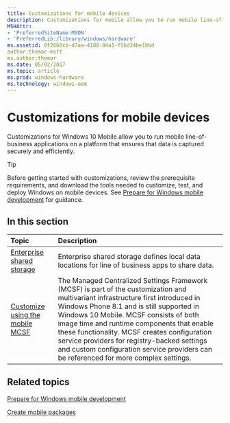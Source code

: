 ```yaml
---
title: Customizations for mobile devices
description: Customizations for mobile allow you to run mobile line-of-business applications on a platform that ensures that data is captured securely and efficiently.
MSHAttr:
- 'PreferredSiteName:MSDN'
- 'PreferredLib:/library/windows/hardware'
ms.assetid: 0f2668cb-d7aa-4188-84a1-f5bd34be1bbd
author:themar-msft
ms.author:themar
ms.date: 05/02/2017
ms.topic: article
ms.prod: windows-hardware
ms.technology: windows-oem
---
```

# Customizations for mobile devices

Customizations for Windows 10 Mobile allow you to run mobile line-of-business applications on a platform that ensures that data is captured securely and efficiently.

> [!Tip]
> Before getting started with customizations, review the prerequisite requirements, and download the tools needed to customize, test, and deploy Windows on mobile devices. See [Prepare for Windows mobile development](https://docs.microsoft.com/en-us/windows-hardware/manufacture/mobile/preparing-for-windows-mobile-development) for guidance.

## In this section

| Topic                                                   | Description                                                                                         |
|:--------------------------------------------------------|:----------------------------------------------------------------------------------------------------|
| [Enterprise shared storage](enterprise-shared-storage.md) | Enterprise shared storage defines local data locations for line of business apps to share data.   |
| [Customize using the mobile MCSF](mcsf/managed-centralized-settings-framework-mcsf.md) | The Managed Centralized Settings Framework (MCSF) is part of the customization and multivariant infrastructure first introduced in Windows Phone 8.1 and is still supported in Windows 10 Mobile. MCSF consists of both image time and runtime components that enable these functionality. MCSF creates configuration service providers for registry-backed settings and custom configuration service providers can be referenced for more complex settings.     |

## Related topics

[Prepare for Windows mobile development](https://docs.microsoft.com/en-us/windows-hardware/manufacture/mobile/preparing-for-windows-mobile-development)

[Create mobile packages](https://docs.microsoft.com/en-us/windows-hardware/manufacture/mobile/creating-mobile-packages)
